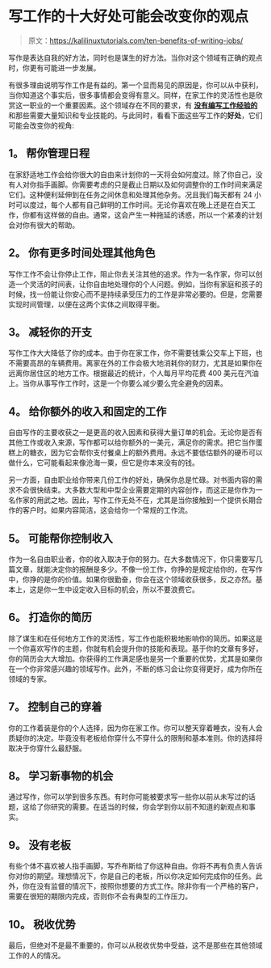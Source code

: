 # 写工作的十大好处可能会改变你的观点

> 原文：<https://kalilinuxtutorials.com/ten-benefits-of-writing-jobs/>

写作是表达自我的好方法，同时也是谋生的好方法。当你对这个领域有正确的观点时，你更有可能进一步发展。

有很多理由说明写作工作是有益的。第一个显而易见的原因是，你可以从中获利，当你知道这个事实后，很多事情都会变得有意义。同样，在家工作的灵活性也是欣赏这一职业的一个重要因素。这个领域存在不同的要求，有 **[没有编写工作经验的](https://writingcreek.com/how-to-start-freelance-writing/)** 和那些需要大量知识和专业技能的。与此同时，看看下面这些写工作的**好处**，它们可能会改变你的视角:

## **1。** **帮你管理日程**

在家舒适地工作会给你很大的自由来计划你的一天将会如何度过。除了你自己，没有人对你指手画脚。你需要考虑的只是截止日期以及如何调整你的工作时间来满足它们。这种便利延伸到在任务之间休息和处理其他杂务。况且我们每天都有 24 小时可以度过，每个人都有自己鲜明的工作时间。无论你喜欢在晚上还是在白天工作，你都有这样做的自由。通常，这会产生一种拖延的诱惑，所以一个紧凑的计划会对你有很大的帮助。

## **2。** **你有更多时间处理其他角色**

写作工作不会让你停止工作，阻止你去关注其他的追求。作为一名作家，你可以创造一个灵活的时间表，让你自由地处理你的个人问题。例如，当你有家庭和孩子的时候，找一份能让你安心而不是持续承受压力的工作是非常必要的。但是，您需要实现时间管理，以便在这两个实体之间取得平衡。

## **3。** **减轻你的开支**

写作工作大大降低了你的成本。由于你在家工作，你不需要钱乘公交车上下班，也不需要高昂的车辆费用。离家在外的工作会极大地消耗你的财力，尤其是如果你在远离你居住区的地方工作。根据最近的统计，个人每月平均花费 400 美元在汽油上。当你从事写作工作时，这是一个你要么减少要么完全避免的因素。

## **4。** **给你额外的收入和固定的工作**

自由写作的主要收获之一是更高的收入因素和获得大量订单的机会。无论你是否有其他工作或收入来源，写作都可以给你额外的一美元，满足你的需求。把它当作蛋糕上的糖衣，因为它会帮你支付餐桌上的额外费用。永远不要低估额外的硬币可以做什么，它可能看起来像沧海一粟，但它是你本来没有的钱。

另一方面，自由职业给你带来几份工作的好处，确保你总是忙碌。对书面内容的需求不会很快结束。大多数大型和中型企业需要定期的内容创作，而这正是你作为一名作家的用武之地。因此，写作工作无处不在，尤其是当你接触到一个提供长期合作的客户时。如果内容简洁，这会给你一个常规的工作流。

## **5。** **可能帮你控制收入**

作为一名自由职业者，你的收入取决于你的努力。在大多数情况下，你只需要写几篇文章，就能决定你的报酬是多少。不像一份工作，你挣的是规定给你的，在写作中，你挣的是你的价值。如果你很勤奋，你会在这个领域收获很多，反之亦然。基本上，这是你一生中设定收入目标的机会，所以不要浪费它。

## **6。** **打造你的简历**

除了谋生和在任何地方工作的灵活性，写工作也能积极地影响你的简历。如果这是一个你喜欢写作的主题，你就有机会提升你的技能和表现。基于你的文章有多好，你的简历会大大增加。你获得的工作满足感也是另一个重要的优势，尤其是如果你在一个你非常感兴趣的领域写作。此外，不断的练习会让你变得更好，成为你所在领域的专家。

## **7。** **控制自己的穿着**

你的工作着装是你的个人选择，因为你在家工作。你可以整天穿着睡衣，没有人会质疑你的决定。毕竟没有老板给你穿什么不穿什么的限制和基本准则。你的选择将取决于你穿什么最舒服。

## **8。** **学习新事物的机会**

通过写作，你可以学到很多东西。有时你可能被要求写一些你以前从未写过的话题，这给了你研究的需要。在适当的时候，你会学到你以前不知道的新观点和事实。

## **9。** **没有老板**

有些个体不喜欢被人指手画脚，写乔布斯给了你这种自由。你将不再有负责人告诉你对你的期望。理想情况下，你是自己的老板，所以你决定如何完成你的任务。此外，你在没有监督的情况下，按照你想要的方式工作。除非你有一个严格的客户，需要在很短的期限内完成，否则你不会有典型的工作压力。

## 10。 **税收优势**

最后，但绝对不是最不重要的，你可以从税收优势中受益，这不是那些在其他领域工作的人的情况。